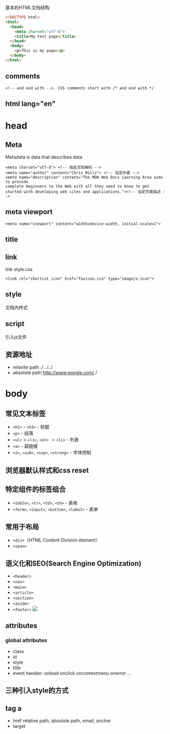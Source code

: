 基本的HTML文档结构

```html
<!DOCTYPE html>
<html>
  <head>
    <meta charset="utf-8">
    <title>My test page</title>
  </head>
  <body>
    <p>This is my page</p>
  </body>
</html>
```

## comments

```
<!-- and end with -->. CSS comments start with /* and end with */
```


## html lang="en"

# head
## Meta
Metadata is data that describes data
```
<meta charset="utf-8"> <!-- 指定文档编码 -->
<meta name="author" content="Chris Mills"> <!-- 设定作者 -->
<meta name="description" content="The MDN Web Docs Learning Area aims to provide
complete beginners to the Web with all they need to know to get
started with developing web sites and applications."><!-- 设定页面描述 -->
```

## meta viewport
```
<meta name="viewport" content="width=device-width, initial-scale=1">
```

## title

## link
link style.css
```
<link rel="shortcut icon" href="favicon.ico" type="image/x-icon">
```
## style
文档内样式

## script
引入js文件

## 资源地址
  - relavite path ./  ../../  
  - absolute path http://www.google.com/ /

# body

## 常见文本标签
  - ```<h1>``` - ```<h3>``` - 标题
  - ```<p>``` - 段落
  - ```<ul>``` > ```<li>```, ```<ol> ``` > ```<li>``` - 列表
  - ```<a>``` - 超链接
  - ```<i>```, ```<sub>```, ```<sup>```, ```<strong>``` - 字体控制

## 浏览器默认样式和css reset

## 特定组件的标签组合
  - ```<table>```, ```<tr>```, ```<td>```, ```<th>``` - 表格
  - ```<form>```, ```<input>```, ```<button>```, ```<label>``` - 表单

## 常用于布局
  - ```<div>```（HTML Content Division element）
  - ```<span>```

## 语义化和SEO(Search Engine Optimization)
  - ```<header>```
  - ```<nav>```
  - ```<main>```
  - ```<article>```
  - ```<section>```
  - ```<aside>```
  - ```<footer>```
![](https://learn.shayhowe.com/assets/images/courses/html-css/getting-to-know-html/building-structure.png)

## attributes
 ### global attributes
  - class
  - id
  - style
  - title
  - event handler: onload onclick oncontextmenu onerror ...

## 三种引入style的方式

## tag a
  - href relative path, absolute path, email, anchor
  - target